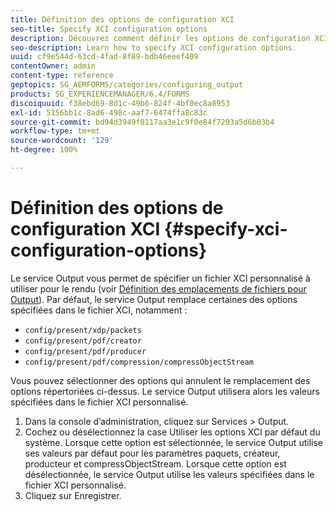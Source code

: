 ```yaml
---
title: Définition des options de configuration XCI
seo-title: Specify XCI configuration options
description: Découvrez comment définir les options de configuration XCI.
seo-description: Learn how to specify XCI configuration options.
uuid: cf9e544d-63cd-4fad-8f89-bdb46eeef409
contentOwner: admin
content-type: reference
geptopics: SG_AEMFORMS/categories/configuring_output
products: SG_EXPERIENCEMANAGER/6.4/FORMS
discoiquuid: f38ebd69-8d1c-49b6-824f-4bf0ec8a8953
exl-id: 5156bb1c-8ad6-498c-aaf7-6474ffa8c83c
source-git-commit: bd94d3949f0117aa3e1c9f0e84f7293a5d6b03b4
workflow-type: tm+mt
source-wordcount: '129'
ht-degree: 100%

---
```


# Définition des options de configuration XCI {#specify-xci-configuration-options}

Le service Output vous permet de spécifier un fichier XCI personnalisé à utiliser pour le rendu (voir [Définition des emplacements de fichiers pour Output](/help/forms/using/admin-help/specify-file-locations-output.md#specify-file-locations-for-output)). Par défaut, le service Output remplace certaines des options spécifiées dans le fichier XCI, notamment :

* `config/present/xdp/packets`
* `config/present/pdf/creator`
* `config/present/pdf/producer`
* `config/present/pdf/compression/compressObjectStream`

Vous pouvez sélectionner des options qui annulent le remplacement des options répertoriées ci-dessus. Le service Output utilisera alors les valeurs spécifiées dans le fichier XCI personnalisé.

1. Dans la console d’administration, cliquez sur Services > Output.
1. Cochez ou désélectionnez la case Utiliser les options XCI par défaut du système. Lorsque cette option est sélectionnée, le service Output utilise ses valeurs par défaut pour les paramètres paquets, créateur, producteur et compressObjectStream. Lorsque cette option est désélectionnée, le service Output utilise les valeurs spécifiées dans le fichier XCI personnalisé.
1. Cliquez sur Enregistrer.
